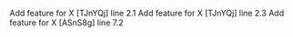 Add feature for X [TJnYQj] line 2.1
Add feature for X [TJnYQj] line 2.3
Add feature for X [ASnS8g] line 7.2
